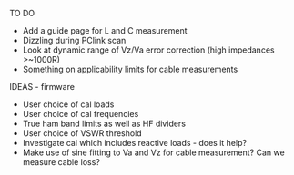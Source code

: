 TO DO
   - Add a guide page for L and C measurement
   - Dizzling during PClink scan
   - Look at dynamic range of Vz/Va error correction (high impedances >~1000R)
   - Something on applicability limits for cable measurements   

IDEAS - firmware
  - User choice of cal loads
  - User choice of cal frequencies
  - True ham band limits as well as HF dividers
  - User choice of VSWR threshold
  - Investigate cal which includes reactive loads - does it help?
  - Make use of sine fitting to Va and Vz for cable measurement? Can we measure cable loss?


